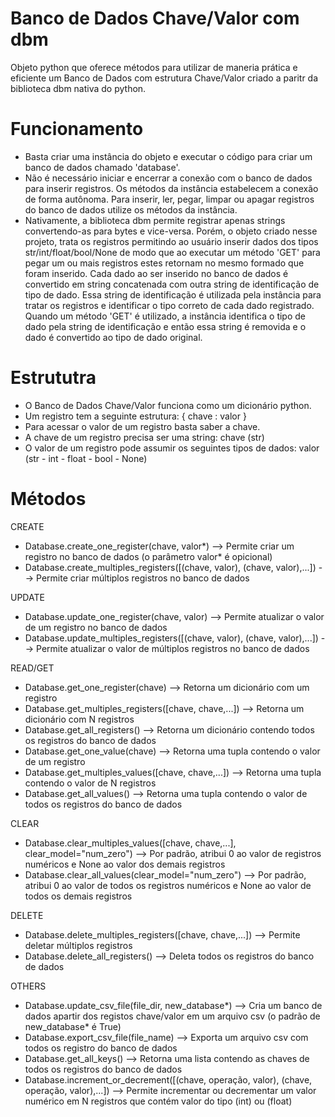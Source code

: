 # Banco de Dados Chave/Valor com dbm
Objeto python que oferece métodos para utilizar de maneria prática e eficiente um Banco de Dados com estrutura Chave/Valor criado a paritr da biblioteca dbm nativa do python.

# Funcionamento
 - Basta criar uma instância do objeto e executar o código para criar um banco de dados chamado 'database'.
 - Não é necessário iniciar e encerrar a conexão com o banco de dados para inserir registros. Os métodos da instância estabelecem a conexão de forma autônoma. Para inserir, ler, pegar, limpar ou apagar registros do banco de dados utilize os métodos da instância.
 - Nativamente, a biblioteca dbm permite registrar apenas strings convertendo-as para bytes e vice-versa. Porém, o objeto criado nesse projeto, trata os registros permitindo ao usuário inserir dados dos tipos str/int/float/bool/None de modo que ao executar um método 'GET' para pegar um ou mais registros estes retornam no mesmo formado que foram inserido. Cada dado ao ser inserido no banco de dados é convertido em string concatenada com outra string de identificação de tipo de dado. Essa string de identificação é utilizada pela instância para tratar os registros e identificar o tipo correto de cada dado registrado. Quando um método 'GET' é utilizado, a instância identifica o tipo de dado pela string de identificação e então essa string é removida e o dado é convertido ao tipo de dado original.

# Estrututra
 - O Banco de Dados Chave/Valor funciona como um dicionário python.
 - Um registro tem a seguinte estrutura: { chave : valor }
 - Para acessar o valor de um registro basta saber a chave.
 - A chave de um registro precisa ser uma string: chave (str)
 - O valor de um registro pode assumir os seguintes tipos de dados: valor (str - int - float - bool - None)

# Métodos
CREATE
 - Database.create_one_register(chave, valor*) --> Permite criar um registro no banco de dados (o parâmetro valor* é opicional)
 - Database.create_multiples_registers([(chave, valor), (chave, valor),...]) --> Permite criar múltiplos registros no banco de dados

UPDATE
 - Database.update_one_register(chave, valor) --> Permite atualizar o valor de um registro no banco de dados
 - Database.update_multiples_registers([(chave, valor), (chave, valor),...]) --> Permite atualizar o valor de múltiplos registros no banco de dados

READ/GET
 - Database.get_one_register(chave) --> Retorna um dicionário com um registro
 - Database.get_multiples_registers([chave, chave,...]) --> Retorna um dicionário com N registros
 - Database.get_all_registers() --> Retorna um dicionário contendo todos os registros do banco de dados
 - Database.get_one_value(chave) --> Retorna uma tupla contendo o valor de um registro
 - Database.get_multiples_values([chave, chave,...]) --> Retorna uma tupla contendo o valor de N registros
 - Database.get_all_values() --> Retorna uma tupla contendo o valor de todos os registros do banco de dados

CLEAR
 - Database.clear_multiples_values([chave, chave,...], clear_model="num_zero") --> Por padrão, atribui 0 ao valor de registros numéricos e None ao valor dos demais registros
 - Database.clear_all_values(clear_model="num_zero") --> Por padrão, atribui 0 ao valor de todos os registros numéricos e None ao valor de todos os demais registros
 
DELETE
 - Database.delete_multiples_registers([chave, chave,...]) --> Permite deletar múltiplos registros
 - Database.delete_all_registers() --> Deleta todos os registros do banco de dados

OTHERS
 - Database.update_csv_file(file_dir, new_database*) --> Cria um banco de dados apartir dos registos chave/valor em um arquivo csv (o padrão de new_database* é True)
 - Database.export_csv_file(file_name) --> Exporta um arquivo csv com todos os registro do banco de dados
 - Database.get_all_keys() --> Retorna uma lista contendo as chaves de todos os registros do banco de dados
 - Database.increment_or_decrement([(chave, operação, valor), (chave, operação, valor),...]) --> Permite incrementar ou decrementar um valor numérico em N registros que contém valor do tipo (int) ou (float)

